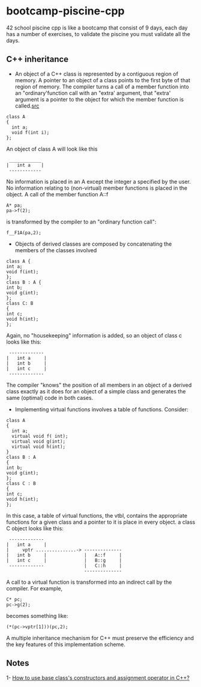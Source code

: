 # bootcamp-piscine-cpp
42 school piscine cpp is like a bootcamp that consist of 9 days, each day has a number of exercises, to validate the piscine you must validate all the days. 

## C++ inheritance
- An object of a C++ class is represented by a contiguous region of memory. A pointer to an object of a class points to the first byte of that region of memory. The compiler turns a call of a member function into an "ordinary'function call with an "extra' argument, that "extra' argument is a pointer to the object for
which the member function is called.[src](https://www.usenix.org/legacy/publications/compsystems/1989/fall_stroustrup.pdf)
```
class A
{
  int a;
  void f(int i);
};
```
An object of class A will look like this
```
 ____________
|   int a    |
 ------------
```
No information is placed in an A except the integer a specified by the user. No information relating to (non-virtual) member functions is placed in the object.
A call of the member function A::f
```
A* pa; 
pa->f(2);
```
is transformed by the compiler to an "ordinary function call":
```
f__F1A(pa,2);
```
- Objects of derived classes are composed by concatenating the members of the classes involved
```
class A {
int a;
void f(int); 
}; 
class B : A {
int b;
void g(int); 
};
class C: B 
{
int c;
void h(int);
};
```
Again, no "housekeeping" information is added, so an object of class c looks like this:
```
 -------------
|   int a     |
|   int b     |
|   int c     |
 -------------
```
The compiler "knows" the position of all members in an object of a derived class exactly as it does for an object of a simple class and generates the same (optimal) code in both cases.
- Implementing virtual functions involves a table of functions.
Consider:
```
class A 
{
  int a;
  virtual void f( int);
  virtual void g(int);
  virtual void h(int);
}
class B : A 
{
int b;
void g(int);
}; 
class C : B 
{
int c;
void h(int);
};
```
In this case, a table of virtual functions, the vtbl, contains the appropriate functions for a given class and a pointer to it is place in every object. a class C object looks like this:
```
 -------------
|   int a     |
|     vptr ...............-> --------------
|   int b     |              |   A::f     |
|   int c     |              |   B::g     |
 -------------               |   C::h     |
                             --------------
```
A call to a virtual function is transformed into an indirect call by the compiler. For example,
```
C* pc;
pc->g(2);
```
becomes something like:
```
(*(pc->vptr[1]))(pc,2);
```
A multiple inheritance mechanism for C++ must preserve the efficiency and the key features of this implementation scheme.
## Notes
1- [How to use base class's constructors and assignment operator in C++?](https://stackoverflow.com/questions/1226634/how-to-use-base-classs-constructors-and-assignment-operator-in-c)
